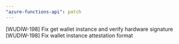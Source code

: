 ```yaml
---
"azure-functions-api": patch
---
```


[WUDIW-198] Fix get wallet instance and verify hardware signature
[WUDIW-198] Fix wallet instance attestation format
